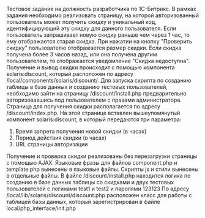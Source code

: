 Тестовое задание на должность разработчика по 1С-Битрикс. В рамках задания необходимо реализовать страницу, на которой авторизованный пользователь может получить скидку и уникальный код, идентифицирующий эту скидку для данного пользователя. Если пользователь запрашивает новую скидку раньше чем через 1 час, то ему отображается старая скидка. При нажатии на кнопку "Проверить скидку" пользователю отображается размер скидки. Если скидка получена более 3 часов назад, или она получена другим пользователем, то отображается уведомление "Скидка недоступна".
Получение и вывод скидки происходит с помощью компонента solaris:discount, который расположен по адресу /local/components/solaris/discount/.
Для запуска скрипта по созданию таблицы в базе данных и созданию тестовых пользователей, необходимо зайти на страницу /discount/install.php предварительно авторизовавшись под пользователем с правами администратора.
Страница для получения скидки располагается по адресу /discount/index.php. На этой странице вставлен вышеупомянутый компонент solaris:discount, в который передаются три параметра:
1. Время запрета получения новой скидки (в часах)
2. Период действия скидки (в часах)
3. URL страницы авторизации 

Получение и проверка скидки реализованы без перезагрузки страницы с помощью AJAX. Языковые фразы для файлов component.php и template.php вынесены в языковые файлы. Скрипты js и стили вынесены в отдельные файлы.
В файле /discount/install.php находится логика по созданию в базе данных таблицы со скидками и двух тестовых пользователей с логинами test1 и test2 и паролями 123123
По адресу /local/lib/solaris/discount/discount.php расположен класс для работы с таблицей базы данных, который зарегистрирован в файле local/php_interface/init.php
